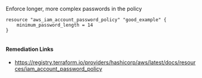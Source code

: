 
Enforce longer, more complex passwords in the policy

```hcl
resource "aws_iam_account_password_policy" "good_example" {
	minimum_password_length = 14
}
	
```

#### Remediation Links
 - https://registry.terraform.io/providers/hashicorp/aws/latest/docs/resources/iam_account_password_policy


